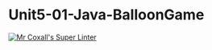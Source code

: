 # Unit5-01-Java-BalloonGame
[![Mr Coxall's Super Linter](https://github.com/ICS4U-Programming-JohnnatanYM/Unit5-01-Java-BalloonGame/workflows/Mr%20Coxall's%20Super%20Linter/badge.svg)](https://github.com/ICS4U-Programming-JohnnatanYM/Unit5-01-Java-BalloonGame/actions/)
